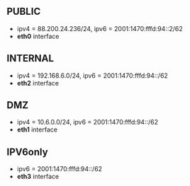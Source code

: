 ## PUBLIC
- ipv4 = 88.200.24.236/24, ipv6 = 2001:1470:fffd:94::2/62
- **eth0** interface

## INTERNAL
- ipv4 = 192.168.6.0/24, ipv6 = 2001:1470:fffd:94::/62
- **eth2** interface

## DMZ
- ipv4 = 10.6.0.0/24, ipv6 = 2001:1470:fffd:94::/62
- **eth1** interface

## IPV6only
- ipv6 = 2001:1470:fffd:94::/62
- **eth3** interface
